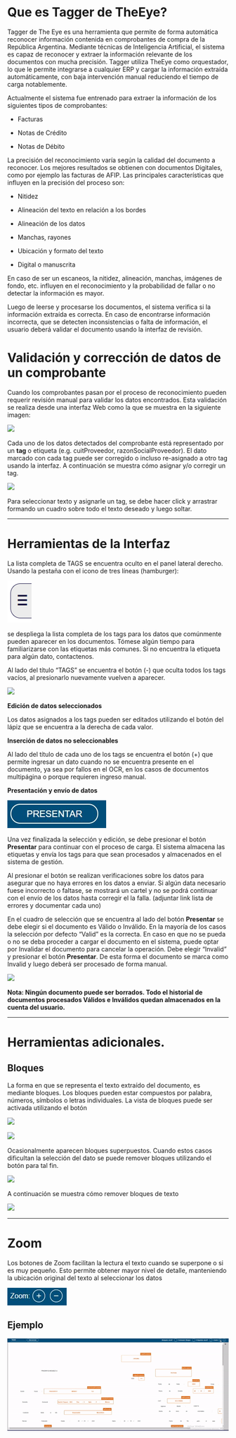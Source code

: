 # Que es Tagger de TheEye?

Tagger de The Eye es una herramienta que permite de forma automática reconocer información contenida en comprobantes de compra de la República Argentina. Mediante técnicas de Inteligencia Artificial, el sistema es capaz de reconocer y extraer la información relevante de los documentos con mucha precisión. Tagger utiliza TheEye como orquestador, lo que le permite integrarse a cualquier ERP y cargar la información extraída automáticamente, con baja intervención manual reduciendo el tiempo de carga notablemente.

Actualmente el sistema fue entrenado para extraer la información de los siguientes tipos de comprobantes:

* Facturas

* Notas de Crédito

* Notas de Débito

La precisión del reconocimiento varía según la calidad del documento a reconocer. Los mejores resultados se obtienen con documentos Digitales, como por ejemplo las facturas de AFIP. Las principales características que influyen en la precisión del proceso son:

* Nitidez

* Alineación del texto en relación a los bordes

* Alineación de los datos

* Manchas, rayones

* Ubicación y formato del texto

* Digital o manuscrita

En caso de ser un escaneos, la nitidez, alineación, manchas, imágenes de fondo, etc. influyen en el reconocimiento y la probabilidad de fallar o no detectar la información es mayor.

Luego de leerse y procesarse los documentos, el sistema verifica si la información extraída es correcta. En caso de encontrarse información incorrecta, que se detecten inconsistencias o falta de información, el usuario deberá validar el documento usando la interfaz de revisión.


# Validación y corrección de datos de un comprobante

Cuando los comprobantes pasan por el proceso de reconocimiento pueden requerir revisión manual para validar los datos encontrados. Esta validación se realiza desde una interfaz Web como la que se muestra en la siguiente imagen:


![](https://github.com/theeye-io/documents_docs/blob/master/docs/files/con%20sin%20tags.gif?raw=true)


Cada uno de los datos detectados del comprobante está representado por un **tag**  o etiqueta (e.g. cuitProveedor, razonSocialProveedor). El dato marcado con cada tag puede ser corregido o incluso re-asignado a otro tag usando la interfaz. A continuación se muestra cómo asignar y/o corregir un tag.


![](https://github.com/theeye-io/documents_docs/blob/master/docs/files/tags%20a%20texto.gif?raw=true)

Para seleccionar texto y asignarle un tag, se debe hacer click y arrastrar formando un cuadro sobre todo el texto deseado y luego soltar. 

***

# Herramientas de la Interfaz

La lista completa de TAGS se encuentra oculto en el panel lateral derecho.
Usando la pestaña con el icono de tres líneas (hamburger):

![](https://github.com/theeye-io/documents_docs/blob/master/docs/files/hamburguesa.png?raw=true)

se despliega la lista completa de los tags para los datos que comúnmente pueden aparecer en los documentos. Tómese algún tiempo para familiarizarse con las etiquetas más comunes. Si no encuentra la etiqueta para algún dato, contactenos.

Al lado del título “TAGS” se encuentra el botón (-) que oculta todos los tags vacíos, al presionarlo nuevamente vuelven a aparecer.

![](https://github.com/theeye-io/documents_docs/blob/master/docs/files/tags%20edicion.gif?raw=true)

**Edición de datos seleccionados**

Los datos asignados a los tags pueden ser editados utilizando el botón del lápiz que se encuentra a la derecha de cada valor.

**Inserción de datos no seleccionables**

Al lado del título de cada uno de los tags se encuentra el botón (+) que permite ingresar un dato cuando no se encuentra presente en el documento, ya sea por fallos en el OCR, en los casos de documentos multipágina o porque requieren ingreso manual.

**Presentación y envío de datos**

![](https://github.com/theeye-io/documents_docs/blob/master/docs/files/presentar.png?raw=true)

Una vez finalizada la selección y edición, se debe presionar el botón **Presentar** para continuar con el proceso de carga. El sistema almacena las etiquetas y envía los tags para que sean procesados y almacenados en el sistema de gestión.

Al presionar el botón se realizan verificaciones sobre los datos para asegurar que no haya errores en los datos a enviar. Si algún data necesario fuese incorrecto o faltase, se mostrará un cartel y no se podrá continuar con el envío de los datos hasta corregir el la falla. (adjuntar link lista de errores y documentar cada uno)

En el cuadro de selección que se encuentra al lado del botón **Presentar** se debe elegir si el documento es Válido o Inválido. En la mayoría de los casos la selección por defecto “Valid” es la correcta. En caso en que no se pueda o no se deba proceder a cargar el documento en el sistema, puede optar por Invalidar el documento para cancelar la operación. Debe elegir “Invalid” y presionar el botón **Presentar**. De esta forma el documento se marca como Invalid y luego deberá ser procesado de forma manual.

![](https://github.com/theeye-io/documents_docs/blob/master/docs/files/valid%20o%20invalid.png?raw=true)

**Nota: Ningún documento puede ser borrados. Todo el historial de documentos procesados Válidos e Inválidos quedan almacenados en la cuenta del usuario.**

***

# Herramientas adicionales.


## Bloques

La forma en que se representa el texto extraído del documento, es mediante bloques. Los bloques pueden estar compuestos por palabra, números, símbolos o letras individuales. La vista de bloques puede ser activada utilizando el botón

![](https://github.com/theeye-io/documents_docs/blob/master/docs/files/bloques%20on%20off.png?raw=true)

![](https://github.com/theeye-io/documents_docs/blob/master/docs/files/etiquetas%20on%20off.gif?raw=true)

Ocasionalmente aparecen bloques superpuestos. Cuando estos casos dificultan la selección del dato se puede remover bloques utilizando el botón para tal fin.

![](https://github.com/theeye-io/documents_docs/blob/master/docs/files/remover%20bloque.png?raw=true)

A continuación se muestra cómo remover bloques de texto

![](https://github.com/theeye-io/documents_docs/blob/master/docs/files/remover%20bloques%20(2).gif?raw=true)

***

# Zoom

Los botones de Zoom facilitan la lectura el texto cuando se superpone o si es muy pequeño. Esto permite obtener mayor nivel de detalle, manteniendo la ubicación original del texto al seleccionar los datos

![](https://github.com/theeye-io/documents_docs/blob/master/docs/files/zoom.png?raw=true)

## **Ejemplo**

![](https://github.com/theeye-io/documents_docs/blob/master/docs/files/zoom.gif?raw=true)
